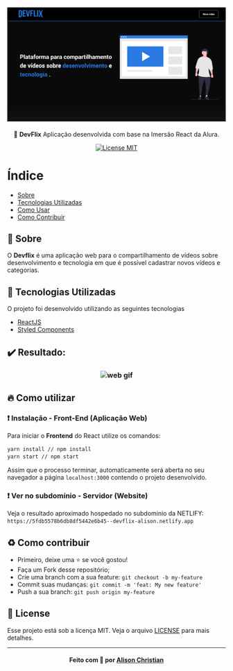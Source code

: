 <h3 align="center">
    <img alt="Logo" title="#logo" width="1200px" src="./github_assets/banner.png">
    <br>
</h3>
<p align="center"> 🚀 <strong>DevFlix</strong> Aplicação desenvolvida com base na Imersão React da Alura.
 </p>

<p align="center">
  <a href="https://opensource.org/licenses/MIT">
    <img src="https://img.shields.io/badge/License-MIT-blue.svg" alt="License MIT">
  </a>
</p>

# Índice

- [Sobre](#sobre)
- [Tecnologias Utilizadas](#tecnologias-utilizadas)
- [Como Usar](#como-usar)
- [Como Contribuir](#como-contribuir)

<a id="sobre"></a>

## :bookmark: Sobre

O <strong>Devflix</strong> é uma aplicação web para o compartilhamento de vídeos sobre desenvolvimento e tecnologia em que é possível cadastrar novos vídeos e categorias.

## :rocket: Tecnologias Utilizadas

O projeto foi desenvolvido utilizando as seguintes tecnologias

- [ReactJS](https://reactjs.org/)
- [Styled Components](https://styled-components.com//)

## :heavy_check_mark: Resultado:

<h3 align="center">
<img alt="web gif" title="#logo" width="700px" src="./github_assets/webgif.gif">
</h3>

## :fire: Como utilizar

### :exclamation: Instalação - Front-End (Aplicação Web)
Para iniciar o **Frontend** do React utilize os comandos:
```bash
yarn install // npm install
yarn start // npm start
```
Assim que o processo terminar, automaticamente será aberta no seu navegador a página `localhost:3000` contendo o projeto desenvolvido.

### :exclamation: Ver no subdomínio - Servidor (Website)
Veja o resultado aproximado hospedado no subdominio da NETLIFY:
`https://5fdb5578b6db8df5442e6b45--devflix-alison.netlify.app`

## :recycle: Como contribuir
- Primeiro, deixe uma ⭐ se você gostou!
- Faça um Fork desse repositório;
- Crie uma branch com a sua feature: `git checkout -b my-feature`
- Commit suas mudanças: `git commit -m 'feat: My new feature'`
- Push a sua branch: `git push origin my-feature`

## :memo: License

Esse projeto está sob a licença MIT. Veja o arquivo [LICENSE](LICENSE.md) para mais detalhes.

---

<h4 align="center">
    Feito com 💜 por <a href="https://www.linkedin.com/in/alisonchs" target="_blank">Alison Christian</a>
</h4>
